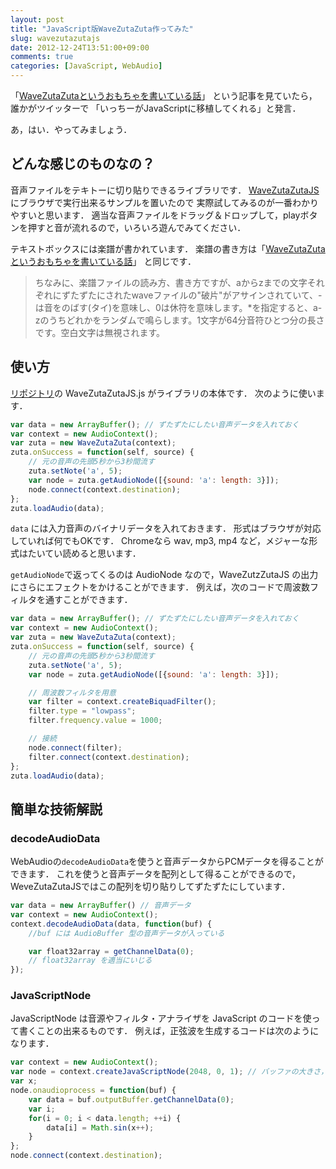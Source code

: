 ```yaml
---
layout: post
title: "JavaScript版WaveZutaZuta作ってみた"
slug: wavezutazutajs
date: 2012-12-24T13:51:00+09:00
comments: true
categories: [JavaScript, WebAudio]
---
```


「[WaveZutaZutaというおもちゃを書いている話](http://nekogata.hatenablog.com/entry/2012/12/23/155250)」
という記事を見ていたら，誰かがツイッターで
「いっちーがJavaScriptに移植してくれる」と発言．

あ，はい．やってみましょう．

<!-- More -->

## どんな感じのものなの？

音声ファイルをテキトーに切り貼りできるライブラリです．
[WaveZutaZutaJS](http://shogo82148.github.com/WaveZutaZutaJS/)にブラウザで実行出来るサンプルを置いたので
実際試してみるのが一番わかりやすいと思います．
適当な音声ファイルをドラッグ＆ドロップして，playボタンを押すと音が流れるので，いろいろ遊んでみてください．

テキストボックスには楽譜が書かれています．
楽譜の書き方は「[WaveZutaZutaというおもちゃを書いている話](http://nekogata.hatenablog.com/entry/2012/12/23/155250)」
と同じです．

> ちなみに、楽譜ファイルの読み方、書き方ですが、aからzまでの文字それぞれにずたずたにされたwaveファイルの"破片"がアサインされていて、-は音をのばす(タイ)を意味し、0は休符を意味します。*を指定すると、a-zのうちどれかをランダムで鳴らします。1文字が64分音符ひとつ分の長さです。空白文字は無視されます。


## 使い方

[リポジトリ](https://github.com/shogo82148/WaveZutaZutaJS)の WaveZutaZutaJS.js がライブラリの本体です．
次のように使います．

``` javascript
var data = new ArrayBuffer(); // ずたずたにしたい音声データを入れておく
var context = new AudioContext();
var zuta = new WaveZutaZuta(context);
zuta.onSuccess = function(self, source) {
    // 元の音声の先頭5秒から3秒間流す
    zuta.setNote('a', 5);
    var node = zuta.getAudioNode([{sound: 'a': length: 3}]);
    node.connect(context.destination);
};
zuta.loadAudio(data);
```

`data` には入力音声のバイナリデータを入れておきます．
形式はブラウザが対応していれば何でもOKです．
Chromeなら wav, mp3, mp4 など，メジャーな形式はたいてい読めると思います．

`getAudioNode`で返ってくるのは AudioNode なので，WaveZutzZutaJS の出力にさらにエフェクトをかけることができます．
例えば，次のコードで周波数フィルタを通すことができます．

``` javascript
var data = new ArrayBuffer(); // ずたずたにしたい音声データを入れておく
var context = new AudioContext();
var zuta = new WaveZutaZuta(context);
zuta.onSuccess = function(self, source) {
    // 元の音声の先頭5秒から3秒間流す
    zuta.setNote('a', 5);
    var node = zuta.getAudioNode([{sound: 'a': length: 3}]);

    // 周波数フィルタを用意
    var filter = context.createBiquadFilter();
    filter.type = "lowpass";
    filter.frequency.value = 1000;

    // 接続
    node.connect(filter);
    filter.connect(context.destination);
};
zuta.loadAudio(data);
```


## 簡単な技術解説

### decodeAudioData

WebAudioの`decodeAudioData`を使うと音声データからPCMデータを得ることができます．
これを使うと音声データを配列として得ることができるので，
WeveZutaZutaJSではこの配列を切り貼りしてずたずたにしています．

```javascript
var data = new ArrayBuffer() // 音声データ
var context = new AudioContext();
context.decodeAudioData(data, function(buf) {
    //buf には AudioBuffer 型の音声データが入っている

    var float32array = getChannelData(0);
    // float32array を適当にいじる
});
```

### JavaScriptNode

JavaScriptNode は音源やフィルタ・アナライザを JavaScript のコードを使って書くことの出来るものです．
例えば，正弦波を生成するコードは次のようになります．

``` javascript
var context = new AudioContext();
var node = context.createJavaScriptNode(2048, 0, 1); // バッファの大きさ，入力の数，出力の数
var x;
node.onaudioprocess = function(buf) {
    var data = buf.outputBuffer.getChannelData(0);
    var i;
    for(i = 0; i < data.length; ++i) {
        data[i] = Math.sin(x++);
    }
};
node.connect(context.destination);
```
